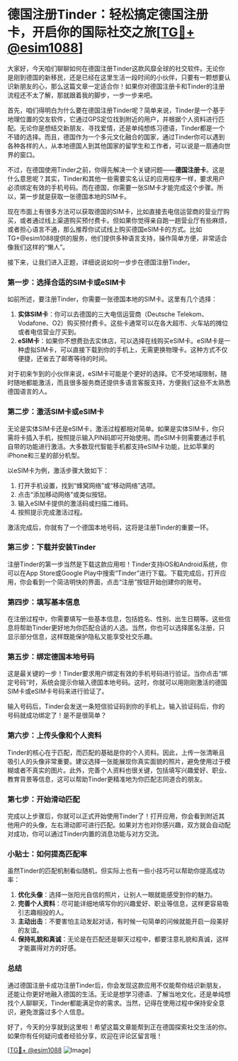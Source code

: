 # 德国注册Tinder：轻松搞定德国注册卡，开启你的国际社交之旅[[TG💪+ @esim1088](https://t.me/s/esim1088)]

大家好，今天咱们聊聊如何在德国注册Tinder这款风靡全球的社交软件。无论你是刚到德国的新移民，还是已经在这里生活一段时间的小伙伴，只要有一颗想要认识新朋友的心，那么这篇文章一定适合你！如果你对德国注册卡和Tinder的注册流程还不太了解，那就跟着我的脚步，一步一步来吧。

首先，咱们得明白为什么要在德国注册Tinder呢？简单来说，Tinder是一个基于地理位置的交友软件，它通过GPS定位找到附近的用户，并根据个人资料进行匹配。无论你是想结交新朋友、寻找爱情，还是单纯想练习德语，Tinder都是一个不错的选择。而且，德国作为一个多元文化融合的国家，通过Tinder你可以遇到各种各样的人，从本地德国人到其他国家的留学生和工作者，可以说是一扇通向世界的窗口。

不过，在德国使用Tinder之前，你得先解决一个关键问题——**德国注册卡**。这是什么意思呢？其实，Tinder和其他一些需要实名认证的应用程序一样，要求用户必须绑定有效的手机号码。而在德国，你需要一张SIM卡才能完成这个步骤。所以，第一步就是获取一张德国本地的SIM卡。

现在市面上有很多方法可以获取德国的SIM卡，比如直接去电信运营商的营业厅购买，或者通过线上渠道购买预付费卡。但如果你觉得亲自跑一趟营业厅有些麻烦，或者担心语言不通，那么推荐你试试线上购买德国eSIM卡的方式。比如TG+@esim1088提供的服务，他们提供多种语言支持，操作简单方便，非常适合像我们这样的“懒人”。

接下来，让我们进入正题，详细说说如何一步步在德国注册Tinder。

### 第一步：选择合适的SIM卡或eSIM卡

如前所述，要注册Tinder，你需要一张德国本地的SIM卡。这里有几个选择：
1. **实体SIM卡**：你可以去德国的三大电信运营商（Deutsche Telekom、Vodafone、O2）购买预付费卡。这些卡通常可以在各大超市、火车站的摊位或者电信营业厅买到。
2. **eSIM卡**：如果你不想费劲去实体店，可以选择在线购买eSIM卡。eSIM卡是一种虚拟SIM卡，可以直接下载到你的手机上，无需更换物理卡。这种方式不仅便捷，还省去了邮寄等待的时间。

对于初来乍到的小伙伴来说，eSIM卡可能是个更好的选择。它不受地域限制，随时随地都能激活，而且很多服务商还提供多语言客服支持，方便我们这些不太熟悉德国语言的人。

### 第二步：激活SIM卡或eSIM卡

无论是实体SIM卡还是eSIM卡，激活过程都相对简单。如果是实体SIM卡，你只需将卡插入手机，按照提示输入PIN码即可开始使用。而eSIM卡则需要通过手机自带的功能进行激活。大多数现代智能手机都支持eSIM卡功能，比如苹果的iPhone和三星的部分机型。

以eSIM卡为例，激活步骤大致如下：
1. 打开手机设置，找到“蜂窝网络”或“移动网络”选项。
2. 点击“添加移动网络”或类似按钮。
3. 输入eSIM卡提供的激活码或扫描二维码。
4. 按照提示完成激活过程。

激活完成后，你就有了一个德国本地号码，这将是注册Tinder的重要一环。

### 第三步：下载并安装Tinder

注册Tinder的第一步当然是下载这款应用啦！Tinder支持iOS和Android系统，你可以在App Store或Google Play中搜索“Tinder”进行下载。下载完成后，打开应用，你会看到一个简洁明快的界面，点击“注册”按钮开始创建你的账号。

### 第四步：填写基本信息

在注册过程中，你需要填写一些基本信息，包括姓名、性别、出生日期等。这些信息将帮助Tinder更好地为你匹配合适的人选。当然，你也可以选择匿名注册，只显示部分信息，这样既能保护隐私又能享受社交乐趣。

### 第五步：绑定德国本地号码

这是最关键的一步！Tinder要求用户绑定有效的手机号码进行验证。当你点击“绑定号码”时，系统会提示你输入德国本地号码。这时，你就可以用刚刚激活的德国SIM卡或eSIM卡号码来进行验证了。

输入号码后，Tinder会发送一条短信验证码到你的手机上。输入验证码后，你的号码就成功绑定了！是不是很简单？

### 第六步：上传头像和个人资料

Tinder的核心在于匹配，而匹配的基础是你的个人资料。因此，上传一张清晰且吸引人的头像非常重要。建议选择一张能展现你真实面貌的照片，避免使用过于模糊或者不真实的图片。此外，完善个人资料也很关键，包括填写兴趣爱好、职业、教育背景等信息，这可以帮助Tinder更精准地为你匹配志同道合的朋友。

### 第七步：开始滑动匹配

完成以上步骤后，你就可以正式开始使用Tinder了！打开应用，你会看到附近其他用户的头像，左右滑动即可进行匹配。如果对方也对你感兴趣，双方就会自动配对成功，你可以通过Tinder内置的消息功能与对方交流。

### 小贴士：如何提高匹配率

虽然Tinder的匹配机制看似随机，但实际上也有一些小技巧可以帮助你提高成功率：
1. **优化头像**：选择一张阳光自信的照片，让别人一眼就能感受到你的魅力。
2. **完善个人资料**：尽可能详细地填写你的兴趣爱好、职业等信息，这样更容易吸引志趣相投的人。
3. **主动出击**：不要害怕主动发起对话，有时候一句简单的问候就能开启一段美好的友谊。
4. **保持礼貌和真诚**：无论是在匹配还是聊天过程中，都要注意礼貌和真诚，这样才能赢得对方的好感。

### 总结

通过德国注册卡成功注册Tinder后，你会发现这款应用不仅能帮你结识新朋友，还能让你更好地融入德国的生活。无论是想学习德语、了解当地文化，还是单纯想找个人聊聊天，Tinder都能满足你的需求。当然，记得在使用过程中保持安全意识，避免泄露过多个人信息。

好了，今天的分享就到这里啦！希望这篇文章能帮到正在德国探索社交生活的你。如果你有任何疑问或者经验分享，欢迎在评论区留言哦！

[[TG💪+ @esim1088](https://t.me/s/esim1088) ![Image](https://i.postimg.cc/4NQfJmqS/Snipaste-2025-05-13-00-14-12.png)]
